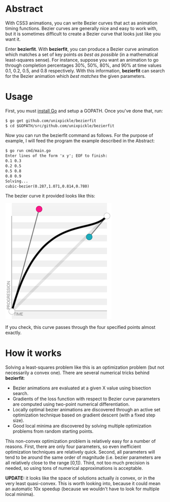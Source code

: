 # Abstract

With CSS3 animations, you can write Bezier curves that act as animation timing functions. Bezier curves are generally nice and easy to work with, but it is sometimes difficult to create a Bezier curve that looks just like you want it.

Enter **bezierfit**. With **bezierfit**, you can produce a Bezier curve animation which matches a set of key points *as best as possible* (in a mathematical least-squares sense). For instance, suppose you want an animation to go through completion percentages 30%, 50%, 80%, and 90% at time values 0.1, 0.2, 0.5, and 0.8 respectively. With this information, **bezierfit** can search for the Bezier animation which *best matches* the given parameters.

# Usage

First, you must [install Go](https://golang.org/doc/install) and setup a GOPATH. Once you've done that, run:

```
$ go get github.com/unixpickle/bezierfit
$ cd $GOPATH/src/github.com/unixpickle/bezierfit
```

Now you can run the bezierfit command as follows. For the purpose of example, I will feed the program the example described in the Abstract:

```
$ go run cmd/main.go
Enter lines of the form 'x y'; EOF to finish:
0.1 0.3
0.2 0.5
0.5 0.8
0.8 0.9
Solving...
cubic-bezier(0.287,1.071,0.814,0.780)
```

The bezier curve it provided looks like this:

<img src="demo_success.png" width="335">

If you check, this curve passes through the four specified points almost exactly.

# How it works

Solving a least-squares problem like this is an optimization problem (but not necessarily a convex one). There are several numerical tricks behind **bezierfit**:

 * Bezier animations are evaluated at a given X value using bisection search.
 * Gradients of the loss function with respect to Bezier curve parameters are computed using two-point numerical differentiation.
 * Locally optimal bezier animations are discovered through an active set optimization technique based on gradient descent (with a fixed step size).
 * Good local minima are discovered by solving multiple optimization problems from random starting points.

This non-convex optimization problem is relatively easy for a number of reasons. First, there are only four parameters, so even inefficient optimization techniques are relatively quick. Second, all parameters will tend to be around the same order of magnitude (i.e. bezier parameters are all relatively close to the range [0,1]). Third, not too much precision is needed, so using tons of numerical approximations is acceptable.

**UPDATE:** it looks like the space of solutions actually *is* convex, or in the very least quasi-convex. This is worth looking into, because it could mean an automatic 10x speedup (because we wouldn't have to look for multiple local minima).
